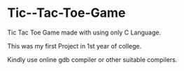# Tic--Tac-Toe-Game
Tic Tac Toe Game made with using only C Language. 

This was my first Project in 1st year of college.

Kindly use online gdb compiler or other suitable compilers.
